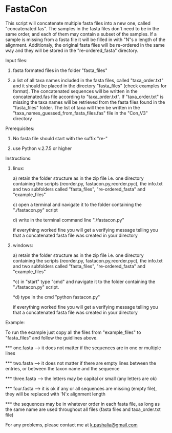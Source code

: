 # FastaCon

This script will concatenate multiple fasta files into a new one, called "concatenated.fas". 
The samples in the fasta files don't need to be in the same order, and each of them may contain a
subset of the samples. If a sample is missing from a fasta file it will be filled in with "N"s x length 
of the alignment. Additionaly, the original fasta files will be re-ordered in the same way and they will
be stored in the "re-ordered_fasta" directory.

Input files:

1) fasta formated files in the folder "fasta_files" 

2) a list of all taxa names included in the fasta files, called "taxa_order.txt" and it should be placed in the
directory "fasta_files" (check examples for format). The concatenated sequences will be written in the concatenated.fas 
file according to "taxa_order.txt". If "taxa_order.txt" is missing the taxa names will be retrieved from the fasta files 
found in the "fasta_files" folder. The list of taxa will then be written in the "taxa_names_guessed_from_fasta_files.fas"
file in the "Con_V3" directory

Prerequisites:

1) No fasta file should start with the suffix "re-"

2) use Python v.2.7.5 or higher

Instructions:

1) linux: 

	a) retain the folder structure as in the zip file i.e. one directory containing the scripts 
           (reorder.py, fastacon.py,reorder.pyc), the info.txt and two subfolders called "fasta_files", 
           "re-ordered_fasta" and "example_files"

	c) open a terminal and navigate it to the folder containing the "./fastacon.py" script

	d) write in the terminal command line "./fastacon.py"

	if everything worked fine you will get a verifying message telling you that a concatenated fasta file was 
        created in your directory

2) windows:

     a) retain the folder structure as in the zip file i.e. one directory containing the scripts
           (reorder.py, fastacon.py,reorder.pyc), the info.txt and two subfolders called "fasta_files",
           "re-ordered_fasta" and "example_files"

	*c) in "start" type "cmd" and navigate it to the folder containing the "./fastacon.py" script.

	*d) type in the cmd "python fastacon.py"

	if everything worked fine you will get a verifying message telling you that a concatenated fasta file was 
        created in your directory

Example:

To run the example just copy all the files from "example_files" to "fasta_files" and follow the guidlines above.

*** one.fasta --> it does not matter if the sequences are in one or multiple lines

*** two.fasta --> it does not matter if there are empty lines between the entries, or between the taxon name and the sequence 

*** three.fasta --> the letters may be capital or small (any letters are ok)

*** four.fasta --> it is ok if any or all sequences are missing (empty file), they will be replaced with 'N'x alignment length 

*** the sequences may be in whatever order in each fasta file, as long as the same name are used throughout all files
(fasta files and taxa_order.txt file)

For any problems, please contact me at k.pashalia@gmail.com 
